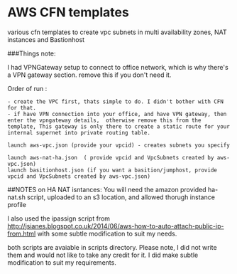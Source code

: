 # AWS CFN templates 

various cfn templates to create vpc subnets in multi availability zones, NAT instances and Bastionhost

###Things note:

I had VPNGateway setup to connect to office network, which is why there's a VPN gateway section. remove this if you don't need it.

Order of run :
````
- create the VPC first, thats simple to do. I didn't bother with CFN for that.
- if have VPN connection into your office, and have VPN gateway, then enter the vpngateway details,  otherwise remove this from the template, This gateway is only there to create a static route for your internal supernet into private routing table.

launch aws-vpc.json (provide your vpcid) - creates subnets you specify

launch aws-nat-ha.json  ( provide vpcid and VpcSubnets created by aws-vpc.json)
launch basitionhost.json (if you want a basition/jumphost, provide vpcid and VpcSubnets created by aws-vpc.json)
````

##NOTES on HA NAT isntances:
You will need the amazon provided ha-nat.sh script, uploaded to an s3 location, and allowed thorugh instance profile

I also used the ipassign script from  http://jsianes.blogspot.co.uk/2014/06/aws-how-to-auto-attach-public-ip-from.html
with some subtle modification to suit my needs.

both scripts are avaiable in scripts directory. 
Please note, I did not write them and would not like to take any credit for it.  I did make subtle modification to suit my requirements.
